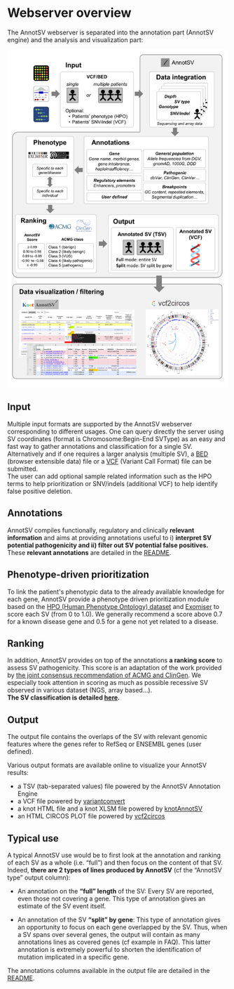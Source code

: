 # Webserver overview
The AnnotSV webserver is separated into the annotation part (AnnotSV engine) and the analysis and visualization part:

![](images/AnnotSV_overview.jpg)

## Input
Multiple input formats are supported by the AnnotSV webserver corresponding to different usages. One can query directly the server using SV coordinates (format is Chromosome:Begin-End SVType) as an easy and fast way to gather annotations and classification for a single SV. Alternatively and if one requires a larger analysis (multiple SV), a [BED](https://genome.ucsc.edu/FAQ/FAQformat.html#format1) (browser extensible data) file or a [VCF](https://samtools.github.io/hts-specs/VCFv4.3.pdf) (Variant Call Format) file can be submitted.
<br>
The user can add optional sample related information such as the HPO terms to help prioritization or SNV/indels (additional VCF) to help identify false positive deletion. 

## Annotations
AnnotSV compiles functionally, regulatory and clinically **relevant information** and aims at providing annotations useful to i) **interpret SV potential pathogenicity and ii) filter out SV potential false positives.**
<br />
These **relevant annotations** are detailed in the [README](../README.AnnotSV_latest.pdf).

## Phenotype-driven prioritization
To link the patient's phenotypic data to the already available knowledge for each gene, AnnotSV provide a phenotype driven prioritization module based on the [HPO (Human Phenotype Ontology) dataset](https://pubmed.ncbi.nlm.nih.gov/30476213/) and [Exomiser](https://www.nature.com/articles/nprot.2015.124) to score each SV (from 0 to 1.0). We generally recommend a score above 0.7 for a known disease gene and 0.5 for a gene not yet related to a disease.

## Ranking
In addition, AnnotSV provides on top of the annotations **a ranking score** to assess SV pathogenicity.
This score is an adaptation of the work provided by [the joint consensus recommendation of ACMG and ClinGen](https://pubmed.ncbi.nlm.nih.gov/31690835/). We especially took attention in scoring as much as possible recessive SV observed in various dataset (NGS, array based...).<br />
**The SV classification is detailed [here](ranking.md).**

## Output
The output file contains the overlaps of the SV with relevant genomic features where the genes refer to RefSeq or ENSEMBL genes (user defined).

Various output formats are available online to visualize your AnnotSV results:
-  a TSV (tab-separated values) file powered by the AnnotSV Annotation Engine
-  a VCF file powered by [variantconvert](https://github.com/SamuelNicaise/variantconvert)
-  a knot HTML file and a knot XLSM file powered by [knotAnnotSV](https://github.com/mobidic/knotAnnotSV)
-  an HTML CIRCOS PLOT file powered by [vcf2circos](https://github.com/bioinfo-chru-strasbourg/vcf2circos)


## Typical use
A typical AnnotSV use would be to first look at the annotation and ranking of each SV as a whole (i.e. “full”) and then focus on the content of that SV. Indeed, **there are 2 types of lines produced by AnnotSV** (cf the “AnnotSV type” output column):

- An annotation on the **“full” length** of the SV:
Every SV are reported, even those not covering a gene. This type of annotation gives an estimate of the SV event itself.

- An annotation of the SV **“split” by gene**:
This type of annotation gives an opportunity to focus on each gene overlapped by the SV. Thus, when a SV spans over several genes, the output will contain as many annotations lines as covered genes (cf example in FAQ). This latter annotation is extremely powerful to shorten the identification of mutation implicated in a specific gene.

The annotations columns available in the output file are detailed in the [README](../README.AnnotSV_latest.pdf).

